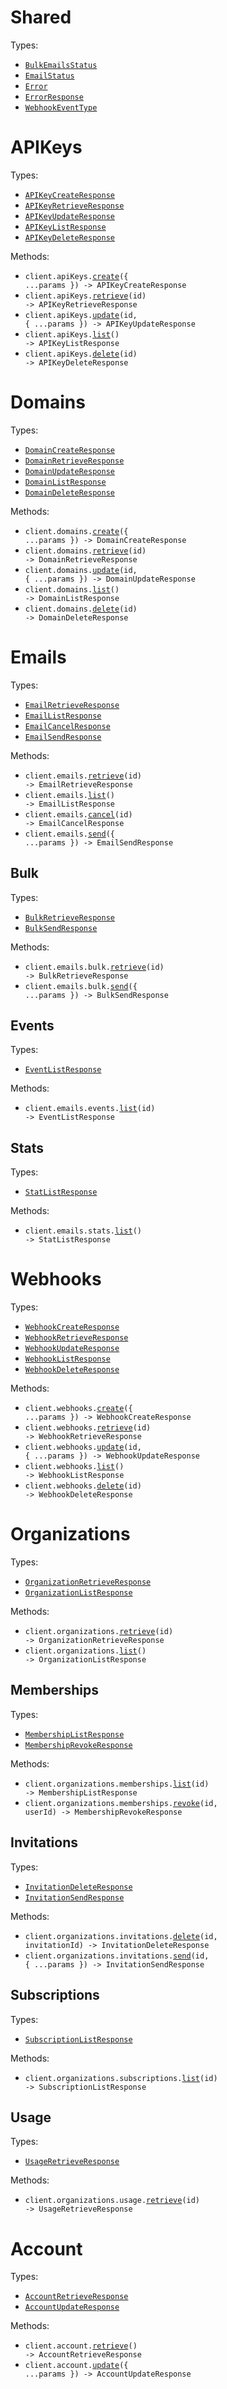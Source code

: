 # Shared

Types:

- <code><a href="./src/resources/shared.ts">BulkEmailsStatus</a></code>
- <code><a href="./src/resources/shared.ts">EmailStatus</a></code>
- <code><a href="./src/resources/shared.ts">Error</a></code>
- <code><a href="./src/resources/shared.ts">ErrorResponse</a></code>
- <code><a href="./src/resources/shared.ts">WebhookEventType</a></code>

# APIKeys

Types:

- <code><a href="./src/resources/api-keys.ts">APIKeyCreateResponse</a></code>
- <code><a href="./src/resources/api-keys.ts">APIKeyRetrieveResponse</a></code>
- <code><a href="./src/resources/api-keys.ts">APIKeyUpdateResponse</a></code>
- <code><a href="./src/resources/api-keys.ts">APIKeyListResponse</a></code>
- <code><a href="./src/resources/api-keys.ts">APIKeyDeleteResponse</a></code>

Methods:

- <code title="post /api-keys">client.apiKeys.<a href="./src/resources/api-keys.ts">create</a>({ ...params }) -> APIKeyCreateResponse</code>
- <code title="get /api-keys/{id}">client.apiKeys.<a href="./src/resources/api-keys.ts">retrieve</a>(id) -> APIKeyRetrieveResponse</code>
- <code title="put /api-keys/{id}">client.apiKeys.<a href="./src/resources/api-keys.ts">update</a>(id, { ...params }) -> APIKeyUpdateResponse</code>
- <code title="get /api-keys">client.apiKeys.<a href="./src/resources/api-keys.ts">list</a>() -> APIKeyListResponse</code>
- <code title="delete /api-keys/{id}">client.apiKeys.<a href="./src/resources/api-keys.ts">delete</a>(id) -> APIKeyDeleteResponse</code>

# Domains

Types:

- <code><a href="./src/resources/domains.ts">DomainCreateResponse</a></code>
- <code><a href="./src/resources/domains.ts">DomainRetrieveResponse</a></code>
- <code><a href="./src/resources/domains.ts">DomainUpdateResponse</a></code>
- <code><a href="./src/resources/domains.ts">DomainListResponse</a></code>
- <code><a href="./src/resources/domains.ts">DomainDeleteResponse</a></code>

Methods:

- <code title="post /domains">client.domains.<a href="./src/resources/domains.ts">create</a>({ ...params }) -> DomainCreateResponse</code>
- <code title="get /domains/{id}">client.domains.<a href="./src/resources/domains.ts">retrieve</a>(id) -> DomainRetrieveResponse</code>
- <code title="patch /domains/{id}">client.domains.<a href="./src/resources/domains.ts">update</a>(id, { ...params }) -> DomainUpdateResponse</code>
- <code title="get /domains">client.domains.<a href="./src/resources/domains.ts">list</a>() -> DomainListResponse</code>
- <code title="delete /domains/{id}">client.domains.<a href="./src/resources/domains.ts">delete</a>(id) -> DomainDeleteResponse</code>

# Emails

Types:

- <code><a href="./src/resources/emails/emails.ts">EmailRetrieveResponse</a></code>
- <code><a href="./src/resources/emails/emails.ts">EmailListResponse</a></code>
- <code><a href="./src/resources/emails/emails.ts">EmailCancelResponse</a></code>
- <code><a href="./src/resources/emails/emails.ts">EmailSendResponse</a></code>

Methods:

- <code title="get /emails/{id}">client.emails.<a href="./src/resources/emails/emails.ts">retrieve</a>(id) -> EmailRetrieveResponse</code>
- <code title="get /emails">client.emails.<a href="./src/resources/emails/emails.ts">list</a>() -> EmailListResponse</code>
- <code title="delete /emails/{id}">client.emails.<a href="./src/resources/emails/emails.ts">cancel</a>(id) -> EmailCancelResponse</code>
- <code title="post /emails">client.emails.<a href="./src/resources/emails/emails.ts">send</a>({ ...params }) -> EmailSendResponse</code>

## Bulk

Types:

- <code><a href="./src/resources/emails/bulk.ts">BulkRetrieveResponse</a></code>
- <code><a href="./src/resources/emails/bulk.ts">BulkSendResponse</a></code>

Methods:

- <code title="get /emails/bulk/{id}">client.emails.bulk.<a href="./src/resources/emails/bulk.ts">retrieve</a>(id) -> BulkRetrieveResponse</code>
- <code title="post /emails/bulk">client.emails.bulk.<a href="./src/resources/emails/bulk.ts">send</a>({ ...params }) -> BulkSendResponse</code>

## Events

Types:

- <code><a href="./src/resources/emails/events.ts">EventListResponse</a></code>

Methods:

- <code title="get /emails/{id}/events">client.emails.events.<a href="./src/resources/emails/events.ts">list</a>(id) -> EventListResponse</code>

## Stats

Types:

- <code><a href="./src/resources/emails/stats.ts">StatListResponse</a></code>

Methods:

- <code title="get /emails/stats">client.emails.stats.<a href="./src/resources/emails/stats.ts">list</a>() -> StatListResponse</code>

# Webhooks

Types:

- <code><a href="./src/resources/webhooks.ts">WebhookCreateResponse</a></code>
- <code><a href="./src/resources/webhooks.ts">WebhookRetrieveResponse</a></code>
- <code><a href="./src/resources/webhooks.ts">WebhookUpdateResponse</a></code>
- <code><a href="./src/resources/webhooks.ts">WebhookListResponse</a></code>
- <code><a href="./src/resources/webhooks.ts">WebhookDeleteResponse</a></code>

Methods:

- <code title="post /webhooks">client.webhooks.<a href="./src/resources/webhooks.ts">create</a>({ ...params }) -> WebhookCreateResponse</code>
- <code title="get /webhooks/{id}">client.webhooks.<a href="./src/resources/webhooks.ts">retrieve</a>(id) -> WebhookRetrieveResponse</code>
- <code title="put /webhooks/{id}">client.webhooks.<a href="./src/resources/webhooks.ts">update</a>(id, { ...params }) -> WebhookUpdateResponse</code>
- <code title="get /webhooks">client.webhooks.<a href="./src/resources/webhooks.ts">list</a>() -> WebhookListResponse</code>
- <code title="delete /webhooks/{id}">client.webhooks.<a href="./src/resources/webhooks.ts">delete</a>(id) -> WebhookDeleteResponse</code>

# Organizations

Types:

- <code><a href="./src/resources/organizations/organizations.ts">OrganizationRetrieveResponse</a></code>
- <code><a href="./src/resources/organizations/organizations.ts">OrganizationListResponse</a></code>

Methods:

- <code title="get /organizations/{id}">client.organizations.<a href="./src/resources/organizations/organizations.ts">retrieve</a>(id) -> OrganizationRetrieveResponse</code>
- <code title="get /organizations">client.organizations.<a href="./src/resources/organizations/organizations.ts">list</a>() -> OrganizationListResponse</code>

## Memberships

Types:

- <code><a href="./src/resources/organizations/memberships.ts">MembershipListResponse</a></code>
- <code><a href="./src/resources/organizations/memberships.ts">MembershipRevokeResponse</a></code>

Methods:

- <code title="get /organizations/{id}/memberships">client.organizations.memberships.<a href="./src/resources/organizations/memberships.ts">list</a>(id) -> MembershipListResponse</code>
- <code title="delete /organizations/{id}/memberships/{user_id}">client.organizations.memberships.<a href="./src/resources/organizations/memberships.ts">revoke</a>(id, userId) -> MembershipRevokeResponse</code>

## Invitations

Types:

- <code><a href="./src/resources/organizations/invitations.ts">InvitationDeleteResponse</a></code>
- <code><a href="./src/resources/organizations/invitations.ts">InvitationSendResponse</a></code>

Methods:

- <code title="delete /organizations/{id}/invitations/{invitation_id}">client.organizations.invitations.<a href="./src/resources/organizations/invitations.ts">delete</a>(id, invitationId) -> InvitationDeleteResponse</code>
- <code title="post /organizations/{id}/invitations">client.organizations.invitations.<a href="./src/resources/organizations/invitations.ts">send</a>(id, { ...params }) -> InvitationSendResponse</code>

## Subscriptions

Types:

- <code><a href="./src/resources/organizations/subscriptions.ts">SubscriptionListResponse</a></code>

Methods:

- <code title="get /organizations/{id}/subscriptions">client.organizations.subscriptions.<a href="./src/resources/organizations/subscriptions.ts">list</a>(id) -> SubscriptionListResponse</code>

## Usage

Types:

- <code><a href="./src/resources/organizations/usage.ts">UsageRetrieveResponse</a></code>

Methods:

- <code title="get /organizations/{id}/usage">client.organizations.usage.<a href="./src/resources/organizations/usage.ts">retrieve</a>(id) -> UsageRetrieveResponse</code>

# Account

Types:

- <code><a href="./src/resources/account.ts">AccountRetrieveResponse</a></code>
- <code><a href="./src/resources/account.ts">AccountUpdateResponse</a></code>

Methods:

- <code title="get /account">client.account.<a href="./src/resources/account.ts">retrieve</a>() -> AccountRetrieveResponse</code>
- <code title="patch /account">client.account.<a href="./src/resources/account.ts">update</a>({ ...params }) -> AccountUpdateResponse</code>

